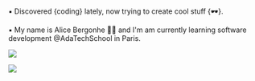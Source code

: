 ▪️ Discovered {coding} lately,
now trying to create cool stuff {🕶}.

▪️ My name is Alice Bergonhe 🖖🏼 and I'm am currently learning software development @AdaTechSchool in Paris.

![](https://media.giphy.com/media/xUOxfcveHmoOpeM1y0/giphy.gif)

![](https://media.giphy.com/media/QWkuGmMgphvmE/giphy.gif)



